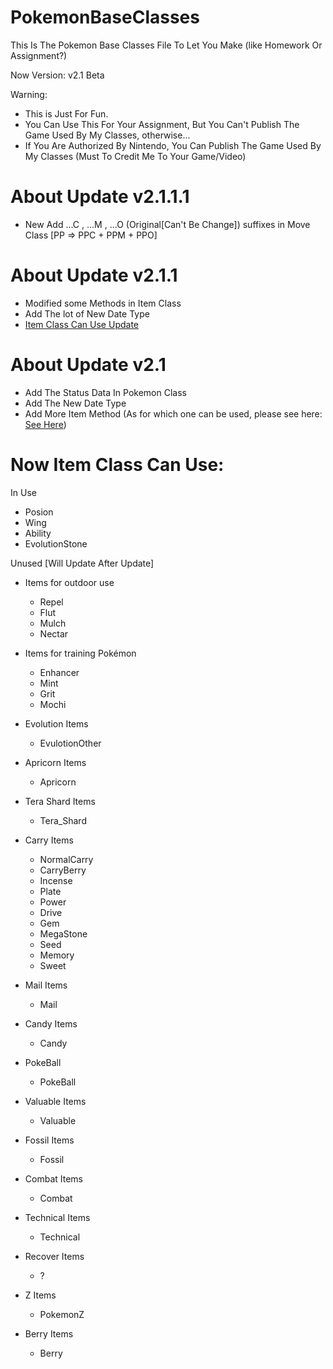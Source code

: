 # PokemonBaseClasses
This Is The Pokemon Base Classes File To Let You Make (like Homework Or Assignment?)

Now Version:
v2.1 Beta

Warning:
- This is Just For Fun.
- You Can Use This For Your Assignment, But You Can't Publish The Game Used By My Classes, otherwise...
- If You Are Authorized By Nintendo, You Can Publish The Game Used By My Classes (Must To Credit Me To Your Game/Video)

# About Update v2.1.1.1
- New Add ...C , ...M , ...O (Original[Can't Be Change]) suffixes in Move Class [PP => PPC + PPM + PPO]

# About Update v2.1.1
- Modified some Methods in Item Class
- Add The lot of New Date Type
- [Item Class Can Use Update](https://github.com/Lalapinkbun/PokemonBaseClasses#now-item-class-can-use)

# About Update v2.1
- Add The Status Data In Pokemon Class
- Add The New Date Type
- Add More Item Method (As for which one can be used, please see here: [See Here](https://github.com/Lalapinkbun/PokemonBaseClasses#now-item-class-can-use))

# Now Item Class Can Use:

In Use
- Posion
- Wing
- Ability
- EvolutionStone

Unused [Will Update After Update]
- Items for outdoor use
  - Repel
  - Flut
  - Mulch
  - Nectar

- Items for training Pokémon
  - Enhancer
  - Mint
  - Grit
  - Mochi

- Evolution Items
  - EvulotionOther

- Apricorn Items
  - Apricorn

- Tera Shard Items
  - Tera_Shard

- Carry Items
  - NormalCarry
  - CarryBerry
  - Incense
  - Plate
  - Power
  - Drive
  - Gem
  - MegaStone
  - Seed
  - Memory
  - Sweet

- Mail Items
  - Mail

- Candy Items
  - Candy

- PokeBall
  - PokeBall

- Valuable Items
  - Valuable

- Fossil Items
  - Fossil

- Combat Items
  - Combat

- Technical Items
  - Technical

- Recover Items
  - ?

- Z Items
  - PokemonZ

- Berry Items
  - Berry
